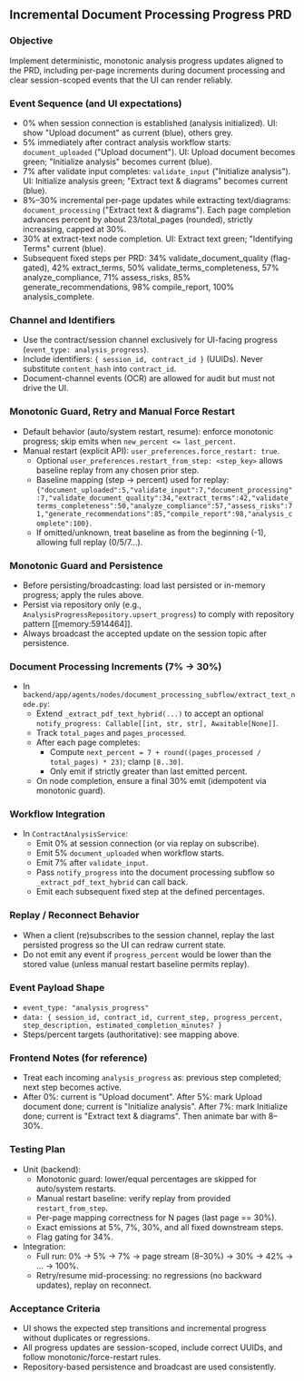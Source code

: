 ## Incremental Document Processing Progress PRD

### Objective
Implement deterministic, monotonic analysis progress updates aligned to the PRD, including per-page increments during document processing and clear session-scoped events that the UI can render reliably.

### Event Sequence (and UI expectations)
- 0% when session connection is established (analysis initialized). UI: show "Upload document" as current (blue), others grey.
- 5% immediately after contract analysis workflow starts: `document_uploaded` ("Upload document"). UI: Upload document becomes green; "Initialize analysis" becomes current (blue).
- 7% after validate input completes: `validate_input` ("Initialize analysis"). UI: Initialize analysis green; "Extract text & diagrams" becomes current (blue).
- 8%–30% incremental per-page updates while extracting text/diagrams: `document_processing` ("Extract text & diagrams"). Each page completion advances percent by about 23/total_pages (rounded), strictly increasing, capped at 30%.
- 30% at extract-text node completion. UI: Extract text green; "Identifying Terms" current (blue).
- Subsequent fixed steps per PRD: 34% validate_document_quality (flag-gated), 42% extract_terms, 50% validate_terms_completeness, 57% analyze_compliance, 71% assess_risks, 85% generate_recommendations, 98% compile_report, 100% analysis_complete.

### Channel and Identifiers
- Use the contract/session channel exclusively for UI-facing progress (`event_type: analysis_progress`).
- Include identifiers: `{ session_id, contract_id }` (UUIDs). Never substitute `content_hash` into `contract_id`.
- Document-channel events (OCR) are allowed for audit but must not drive the UI.

### Monotonic Guard, Retry and Manual Force Restart
- Default behavior (auto/system restart, resume): enforce monotonic progress; skip emits when `new_percent <= last_percent`.
- Manual restart (explicit API): `user_preferences.force_restart: true`.
  - Optional `user_preferences.restart_from_step: <step_key>` allows baseline replay from any chosen prior step.
  - Baseline mapping (step → percent) used for replay: `{"document_uploaded":5,"validate_input":7,"document_processing":7,"validate_document_quality":34,"extract_terms":42,"validate_terms_completeness":50,"analyze_compliance":57,"assess_risks":71,"generate_recommendations":85,"compile_report":98,"analysis_complete":100}`.
  - If omitted/unknown, treat baseline as from the beginning (-1), allowing full replay (0/5/7...).

### Monotonic Guard and Persistence
- Before persisting/broadcasting: load last persisted or in-memory progress; apply the rules above.
- Persist via repository only (e.g., `AnalysisProgressRepository.upsert_progress`) to comply with repository pattern [[memory:5914464]].
- Always broadcast the accepted update on the session topic after persistence.

### Document Processing Increments (7% → 30%)
- In `backend/app/agents/nodes/document_processing_subflow/extract_text_node.py`:
  - Extend `_extract_pdf_text_hybrid(...)` to accept an optional `notify_progress: Callable[[int, str, str], Awaitable[None]]`.
  - Track `total_pages` and `pages_processed`.
  - After each page completes:
    - Compute `next_percent = 7 + round((pages_processed / total_pages) * 23)`; clamp `[8..30]`.
    - Only emit if strictly greater than last emitted percent.
  - On node completion, ensure a final 30% emit (idempotent via monotonic guard).

### Workflow Integration
- In `ContractAnalysisService`:
  - Emit 0% at session connection (or via replay on subscribe).
  - Emit 5% `document_uploaded` when workflow starts.
  - Emit 7% after `validate_input`.
  - Pass `notify_progress` into the document processing subflow so `_extract_pdf_text_hybrid` can call back.
  - Emit each subsequent fixed step at the defined percentages.

### Replay / Reconnect Behavior
- When a client (re)subscribes to the session channel, replay the last persisted progress so the UI can redraw current state.
- Do not emit any event if `progress_percent` would be lower than the stored value (unless manual restart baseline permits replay).

### Event Payload Shape
- `event_type: "analysis_progress"`
- `data: { session_id, contract_id, current_step, progress_percent, step_description, estimated_completion_minutes? }`
- Steps/percent targets (authoritative): see mapping above.

### Frontend Notes (for reference)
- Treat each incoming `analysis_progress` as: previous step completed; next step becomes active.
- After 0%: current is "Upload document". After 5%: mark Upload document done; current is "Initialize analysis". After 7%: mark Initialize done; current is "Extract text & diagrams". Then animate bar with 8–30%.

### Testing Plan
- Unit (backend):
  - Monotonic guard: lower/equal percentages are skipped for auto/system restarts.
  - Manual restart baseline: verify replay from provided `restart_from_step`.
  - Per-page mapping correctness for N pages (last page == 30%).
  - Exact emissions at 5%, 7%, 30%, and all fixed downstream steps.
  - Flag gating for 34%.
- Integration:
  - Full run: 0% → 5% → 7% → page stream (8–30%) → 30% → 42% → … → 100%.
  - Retry/resume mid-processing: no regressions (no backward updates), replay on reconnect.

### Acceptance Criteria
- UI shows the expected step transitions and incremental progress without duplicates or regressions.
- All progress updates are session-scoped, include correct UUIDs, and follow monotonic/force-restart rules.
- Repository-based persistence and broadcast are used consistently.
